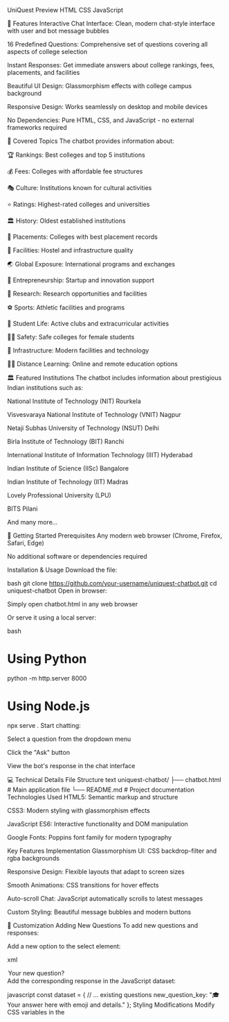 

UniQuest Preview
HTML
CSS
JavaScript

🌟 Features
Interactive Chat Interface: Clean, modern chat-style interface with user and bot message bubbles

16 Predefined Questions: Comprehensive set of questions covering all aspects of college selection

Instant Responses: Get immediate answers about college rankings, fees, placements, and facilities

Beautiful UI Design: Glassmorphism effects with college campus background

Responsive Design: Works seamlessly on desktop and mobile devices

No Dependencies: Pure HTML, CSS, and JavaScript - no external frameworks required

🏫 Covered Topics
The chatbot provides information about:

🏆 Rankings: Best colleges and top 5 institutions

💰 Fees: Colleges with affordable fee structures

🎭 Culture: Institutions known for cultural activities

⭐ Ratings: Highest-rated colleges and universities

🏛️ History: Oldest established institutions

💼 Placements: Colleges with best placement records

🏨 Facilities: Hostel and infrastructure quality

🌏 Global Exposure: International programs and exchanges

🚀 Entrepreneurship: Startup and innovation support

🔬 Research: Research opportunities and facilities

⚽ Sports: Athletic facilities and programs

🎉 Student Life: Active clubs and extracurricular activities

👩‍🎓 Safety: Safe colleges for female students

🏢 Infrastructure: Modern facilities and technology

🧑‍💻 Distance Learning: Online and remote education options

🏛️ Featured Institutions
The chatbot includes information about prestigious Indian institutions such as:

National Institute of Technology (NIT) Rourkela

Visvesvaraya National Institute of Technology (VNIT) Nagpur

Netaji Subhas University of Technology (NSUT) Delhi

Birla Institute of Technology (BIT) Ranchi

International Institute of Information Technology (IIIT) Hyderabad

Indian Institute of Science (IISc) Bangalore

Indian Institute of Technology (IIT) Madras

Lovely Professional University (LPU)

BITS Pilani

And many more...

🚀 Getting Started
Prerequisites
Any modern web browser (Chrome, Firefox, Safari, Edge)

No additional software or dependencies required

Installation & Usage
Download the file:

bash
git clone https://github.com/your-username/uniquest-chatbot.git
cd uniquest-chatbot
Open in browser:

Simply open chatbot.html in any web browser

Or serve it using a local server:

bash
# Using Python
python -m http.server 8000

# Using Node.js
npx serve .
Start chatting:

Select a question from the dropdown menu

Click the "Ask" button

View the bot's response in the chat interface

💻 Technical Details
File Structure
text
uniquest-chatbot/
├── chatbot.html          # Main application file
└── README.md            # Project documentation
Technologies Used
HTML5: Semantic markup and structure

CSS3: Modern styling with glassmorphism effects

JavaScript ES6: Interactive functionality and DOM manipulation

Google Fonts: Poppins font family for modern typography

Key Features Implementation
Glassmorphism UI: CSS backdrop-filter and rgba backgrounds

Responsive Design: Flexible layouts that adapt to screen sizes

Smooth Animations: CSS transitions for hover effects

Auto-scroll Chat: JavaScript automatically scrolls to latest messages

Custom Styling: Beautiful message bubbles and modern buttons

🎨 Customization
Adding New Questions
To add new questions and responses:

Add a new option to the select element:

xml
<option value="new_question_key">Your new question?</option>
Add the corresponding response in the JavaScript dataset:

javascript
const dataset = {
  // ... existing questions
  new_question_key: "🎓 Your answer here with emoji and details."
};
Styling Modifications
Modify CSS variables in the <style> section

Change background image URL in the body CSS

Adjust colors, fonts, and spacing as needed

Adding More Colleges
Update the dataset responses to include information about additional institutions.

🔮 Future Enhancements
 Add search functionality for custom questions

 Implement typing animation for bot responses

 Add voice interaction capabilities

 Include college comparison features

 Integrate with real-time college data APIs

 Add multilingual support

 Implement user feedback system

 Add college image gallery

 Create mobile app version

📱 Browser Compatibility
✅ Chrome (recommended)

✅ Firefox

✅ Safari

✅ Edge

✅ Mobile browsers

🤝 Contributing
Contributions are welcome! Here's how you can help:

Fork the repository

Create a feature branch (git checkout -b feature/amazing-feature)

Commit your changes (git commit -m 'Add amazing feature')

Push to the branch (git push origin feature/amazing-feature)

Open a Pull Request

Areas for Contribution
Add more colleges and universities

Improve UI/UX design

Add new question categories

Implement advanced features

Fix bugs and improve performance

📄 License
This project is licensed under the MIT License - see the LICENSE file for details.

👨‍💻 Author
Sudev Samuel

Email: sudevsamuel7@gmail.com

🙏 Acknowledgments
Thanks to all the educational institutions for inspiration

Unsplash for the beautiful background image

Google Fonts for typography

The open-source community for continuous inspiration

📞 Support
If you have any questions or need help:

Create an issue on GitHub

Reach out via email

Check the documentation
